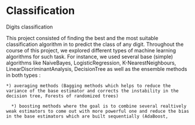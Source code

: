# Classification
Digits classification

This project consisted of finding the best and the most suitable classification algorithm in to predict the class of any digit. Throughout the course of this project, 
we explored different types of machine learning algorithms for such task. For instance, we used several base (simple) algorithms like NaiveBayes, LogisticRegression,
K-NearestNeighbours, LinearDiscriminantAnalysis, DecisionTree as well as the ensemble methods in both types :
    
    *) averaging methods (Bagging methods which helps to reduce the variance of the base estimator and corrects the instability in the decision tree, Forests of randomized trees)
    
      *) boosting methods where the goal is to combine several realtively weak estimators to come out with more powerful one and reduce the bias in the base estimators which are built sequentially (AdaBoost,  

